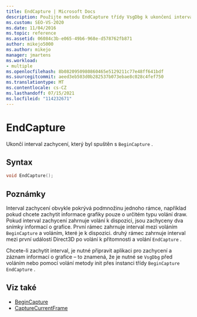 ```yaml
---
title: EndCapture | Microsoft Docs
description: Použijte metodu EndCapture třídy VsgDbg k ukončení intervalu zachycení, který byl spuštěn s BeginCapture.
ms.custom: SEO-VS-2020
ms.date: 11/04/2016
ms.topic: reference
ms.assetid: 06084c3b-e065-49b6-968e-d578762fb871
author: mikejo5000
ms.author: mikejo
manager: jmartens
ms.workload:
- multiple
ms.openlocfilehash: 8b0820950980860465e5129211c77e48ff641bdf
ms.sourcegitcommit: aeed3eb503d0b282537b073ebae8c028c4fef750
ms.translationtype: MT
ms.contentlocale: cs-CZ
ms.lasthandoff: 07/15/2021
ms.locfileid: "114232671"
---
```

# <a name="endcapture"></a>EndCapture
Ukončí interval zachycení, který byl spuštěn s `BeginCapture` .

## <a name="syntax"></a>Syntax

```C++
void EndCapture();
```

## <a name="remarks"></a>Poznámky
 Interval zachycení obvykle pokrývá podmnožinu jednoho rámce, například pokud chcete zachytit informace grafiky pouze o určitém typu volání draw. Pokud interval zachycení zahrnuje volání k dispozici, jsou zachyceny dva snímky informací o grafice. První rámec zahrnuje interval mezi voláním `BeginCapture` a voláním, které je k dispozici. druhý rámec zahrnuje interval mezi první událostí Direct3D po volání k přítomnosti a volání `EndCapture` .

 Chcete-li zachytit interval, je nutné připravit aplikaci pro zachycení a záznam informací o grafice – to znamená, že je [](init.md) nutné se `VsgDbg` před voláním nebo pomocí volání metody init přes instanci třídy `BeginCapture` `EndCapture` .

## <a name="see-also"></a>Viz také
- [BeginCapture](begincapture.md)
- [CaptureCurrentFrame](capturecurrentframe.md)
